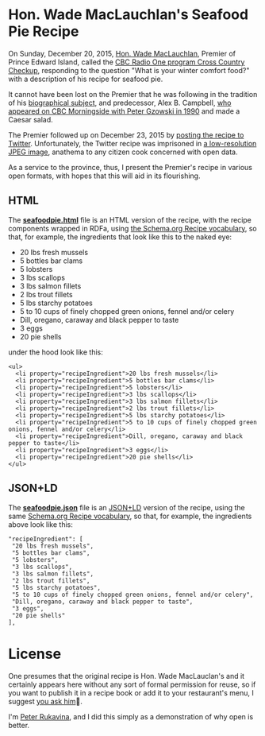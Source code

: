 # Hon. Wade MacLauchlan's Seafood Pie Recipe

On Sunday, December 20, 2015, [Hon. Wade MacLauchlan](http://www.gov.pe.ca/premier/), Premier of Prince Edward Island, called the [CBC Radio One program Cross Country Checkup](http://betterembedder.appspot.com/?q=2680704463), responding to the question "What is your winter comfort food?" with a description of his recipe for seafood pie.

It cannot have been lost on the Premier that he was following in the tradition of his [biographical subject](http://alexbcampbell.com/), and predecessor, Alex B. Campbell, [who appeared on CBC Morningside with Peter Gzowski in 1990](http://www.cbc.ca/archives/entry/pei-elections-chief-chef-joe-ghiz) and made a Caesar salad.

The Premier followed up on December 23, 2015 by [posting the recipe to Twitter](https://twitter.com/wademaclauchlan/status/679678844639547392). Unfortunately, the Twitter recipe was imprisoned in [a low-resolution JPEG image](seafoodpie.jpg), anathema to any citizen cook concerned with open data.

As a service to the province, thus, I present the Premier's recipe in various open formats, with hopes that this will aid in its flourishing. 

## HTML

The **[seafoodpie.html](seafoodpie.html)** file is an HTML version of the recipe, with the recipe components wrapped in RDFa, using [the Schema.org Recipe vocabulary](https://schema.org/Recipe), so that, for example, the ingredients that look like this to the naked eye:

* 20 lbs fresh mussels
* 5 bottles bar clams
* 5 lobsters
* 3 lbs scallops
* 3 lbs salmon fillets
* 2 lbs trout fillets
* 5 lbs starchy potatoes
* 5 to 10 cups of finely chopped green onions, fennel and/or celery
* Dill, oregano, caraway and black pepper to taste
* 3 eggs
* 20 pie shells

under the hood look like this:

    <ul>
      <li property="recipeIngredient">20 lbs fresh mussels</li>
      <li property="recipeIngredient">5 bottles bar clams</li>
      <li property="recipeIngredient">5 lobsters</li>
      <li property="recipeIngredient">3 lbs scallops</li>
      <li property="recipeIngredient">3 lbs salmon fillets</li>
      <li property="recipeIngredient">2 lbs trout fillets</li>
      <li property="recipeIngredient">5 lbs starchy potatoes</li>
      <li property="recipeIngredient">5 to 10 cups of finely chopped green onions, fennel and/or celery</li>
      <li property="recipeIngredient">Dill, oregano, caraway and black pepper to taste</li>
      <li property="recipeIngredient">3 eggs</li>
      <li property="recipeIngredient">20 pie shells</li>
    </ul>

## JSON+LD

The **[seafoodpie.json](seafoodpie.json)** file is an [JSON+LD](http://json-ld.org/) version of the recipe, using the same [Schema.org Recipe vocabulary](https://schema.org/Recipe), so that, for example, the ingredients above look like this:

	"recipeIngredient": [
	 "20 lbs fresh mussels",
	 "5 bottles bar clams",
	 "5 lobsters",
	 "3 lbs scallops",
	 "3 lbs salmon fillets",
	 "2 lbs trout fillets",
	 "5 lbs starchy potatoes",
	 "5 to 10 cups of finely chopped green onions, fennel and/or celery",
	 "Dill, oregano, caraway and black pepper to taste",
	 "3 eggs",
	 "20 pie shells"
	],

# License

One presumes that the original recipe is Hon. Wade MacLauclan's and it certainly appears here without any sort of formal permission for reuse, so if you want to publish it in a recipe book or add it to your restaurant's menu, I suggest [you ask him](http://www.gov.pe.ca/premier/index.php3?number=1029925&lang=E).

I'm [Peter Rukavina](http://ruk.ca/), and I did this simply as a demonstration of why open is better.